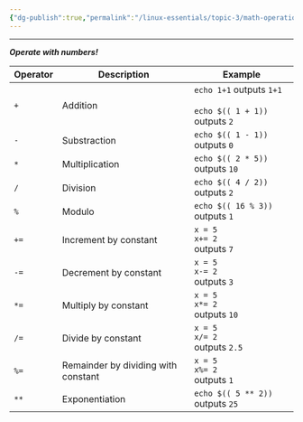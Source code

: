 ```yaml
---
{"dg-publish":true,"permalink":"/linux-essentials/topic-3/math-operations/"}
---
```


---
___Operate with numbers!___

| Operator | Description                         | Example                                                        |
| -------- | ----------------------------------- | -------------------------------------------------------------- |
| `+`      | Addition                            | `echo 1+1` outputs `1+1`<br><br>`echo $(( 1 + 1))` outputs `2` |
| `-`      | Substraction                        | `echo $(( 1 - 1))` outputs `0`                                 |
| `*`      | Multiplication                      | `echo $(( 2 * 5))` outputs `10`                                |
| `/`      | Division                            | `echo $(( 4 / 2))` outputs `2`                                 |
| `%`      | Modulo                              | `echo $(( 16 % 3))` outputs `1`                                |
| `+=`     | Increment by constant               | `x = 5`<br>`x+= 2`<br>outputs `7`                              |
| `-=`     | Decrement by constant               | `x = 5`<br>`x-= 2`<br>outputs `3`                              |
| `*=`     | Multiply by constant                | `x = 5`<br>`x*= 2`<br>outputs `10`                             |
| `/=`     | Divide by constant                  | `x = 5`<br>`x/= 2`<br>outputs `2.5`                            |
| `%=`     | Remainder by dividing with constant | `x = 5`<br>`x%= 2`<br>outputs `1`                              |
| `**`     | Exponentiation                      | `echo $(( 5 ** 2))` outputs `25`                               |
